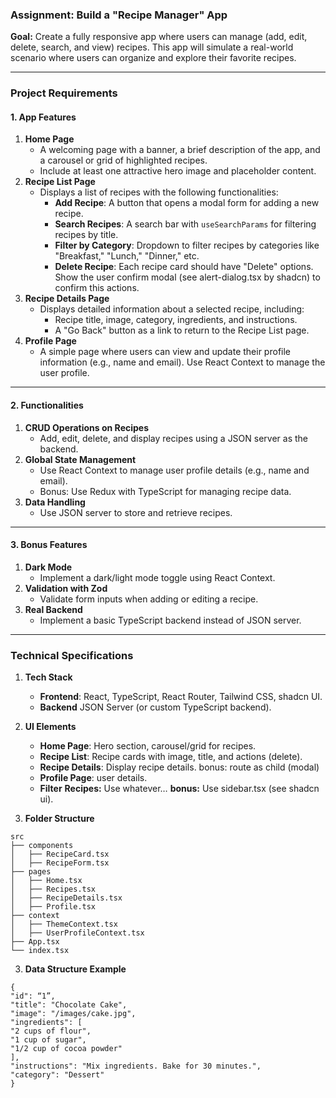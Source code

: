 ### **Assignment: Build a "Recipe Manager" App**

**Goal:** Create a fully responsive app where users can manage (add, edit, delete, search, and view) recipes. This app will simulate a real-world scenario where users can organize and explore their favorite recipes.

---

### **Project Requirements**

#### **1\. App Features**

1. **Home Page**  
   * A welcoming page with a banner, a brief description of the app, and a carousel or grid of highlighted recipes.  
   * Include at least one attractive hero image and placeholder content.  
2. **Recipe List Page**  
   * Displays a list of recipes with the following functionalities:  
     * **Add Recipe**: A button that opens a modal form for adding a new recipe.  
     * **Search Recipes**: A search bar with `useSearchParams` for filtering recipes by title.  
     * **Filter by Category**: Dropdown to filter recipes by categories like "Breakfast," "Lunch," "Dinner," etc.  
     * **Delete Recipe**: Each recipe card should have "Delete" options. Show the user confirm modal (see alert-dialog.tsx by shadcn) to confirm this actions.  
3. **Recipe Details Page**  
   * Displays detailed information about a selected recipe, including:  
     * Recipe title, image, category, ingredients, and instructions.  
     * A "Go Back" button as a link to return to the Recipe List page.  
4. **Profile Page**  
   * A simple page where users can view and update their profile information (e.g., name and email). Use React Context to manage the user profile.

---

#### 

#### **2\. Functionalities**

1. **CRUD Operations on Recipes**  
   * Add, edit, delete, and display recipes using a JSON server as the backend.  
2. **Global State Management**  
   * Use React Context to manage user profile details (e.g., name and email).  
   * Bonus: Use Redux with TypeScript for managing recipe data.  
3. **Data Handling**  
   * Use JSON server to store and retrieve recipes.

---

#### **3\. Bonus Features**

1. **Dark Mode**  
   * Implement a dark/light mode toggle using React Context.  
2. **Validation with Zod**  
   * Validate form inputs when adding or editing a recipe.  
3. **Real Backend**  
   * Implement a basic TypeScript backend instead of JSON server.

---

### **Technical Specifications**

1. **Tech Stack**  
   * **Frontend**: React, TypeScript, React Router, Tailwind CSS, shadcn UI.  
   * **Backend** JSON Server (or custom TypeScript backend).  
2. **UI Elements**  
   * **Home Page**: Hero section, carousel/grid for recipes.  
   * **Recipe List**: Recipe cards with image, title, and actions (delete).  
   * **Recipe Details**: Display recipe details. bonus: route as child (modal)  
   * **Profile Page**: user details.  
   * **Filter** **Recipes:** Use whatever… **bonus:** Use sidebar.tsx (see shadcn ui).

3. **Folder Structure**

`src`  
`├── components`  
`│   ├── RecipeCard.tsx`  
`│   ├── RecipeForm.tsx`  
`├── pages`  
`│   ├── Home.tsx`  
`│   ├── Recipes.tsx`  
`│   ├── RecipeDetails.tsx`  
`│   ├── Profile.tsx`  
`├── context`  
`│   ├── ThemeContext.tsx`  
`│   ├── UserProfileContext.tsx`  
`├── App.tsx`  
`└── index.tsx`

3. **Data Structure Example**

`{`  
  `"id": “1”,`  
  `"title": "Chocolate Cake",`  
  `"image": "/images/cake.jpg",`  
  `"ingredients": [`  
    `"2 cups of flour",`  
    `"1 cup of sugar",`  
    `"1/2 cup of cocoa powder"`  
  `],`  
  `"instructions": "Mix ingredients. Bake for 30 minutes.",`  
  `"category": "Dessert"`  
`}`  
